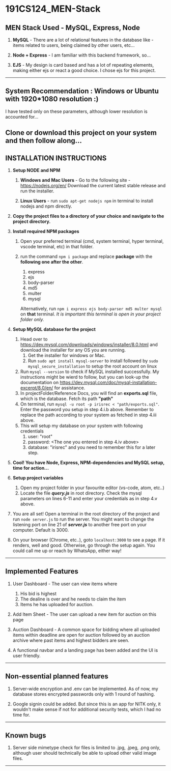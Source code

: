 # 191CS124_MEN-Stack
## MEN Stack Used - MySQL, Express, Node

1. __MySQL__ - There are a lot of relational features in the database like - items related to users, being claimed by other users, etc...

1. __Node + Express__ - I am familiar with this backend framework, so...

1. __EJS__ - My design is card based and has a lot of repeating elements, making either ejs or react a good choice. I chose ejs for this project.

--------------------------------------

## System Recommendation : Windows or Ubuntu with 1920*1080 resolution :)
I have tested only on these parameters, although lower resolution is accounted for...

## Clone or download this project on your system and then follow along...

## INSTALLATION INSTRUCTIONS

1. __Setup NODE and NPM__

   1. __Windows and Mac Users__ - Go to the following site - https://nodejs.org/en/ 
      Download the current latest stable release and run the installer.

   1. __Linux Users__ - run `sudo apt-get nodejs npm` in terminal to install nodejs and npm directly.

1. __Copy the project files to a directory of your choice and navigate to the project directory.__

1. __Install required NPM packages__
   
   1. Open your preferred terminal (cmd, system terminal, hyper terminal, vscode terminal, etc) in that folder.
   
   1. run the command `npm i package` and replace __package__ with the __following one after the other__.
      1. express
      1. ejs
      1. body-parser
      1. md5
      1. multer
      1. mysql
      
      Alternatively, run `npm i express ejs body-parser md5 multer mysql` on __that__ terminal.
      _It is important this terminal is open in your project folder only._

1. __Setup MySQL database for the project__
   1. Head over to https://dev.mysql.com/downloads/windows/installer/8.0.html and download the installer for any OS you are running.
      1. Get the installer for windows or Mac.
      1. Run `sudo apt install mysql-server` to install followed by `sudo mysql_secure_installation` to setup the root account on linux
   1. Run `mysql --version` to check if MySQL installed successfully. My instructions might be wierd to follow, but you can look-up the documentation on https://dev.mysql.com/doc/mysql-installation-excerpt/8.0/en/ for assistance.
   1. In projectFolder/Reference Docs, you will find an __exports.sql__ file, which is the database. Fetch its path __"path"__
   1. On terminal, run `mysql -u root -p irisrec < "path/exports.sql"`. Enter the password you setup in step 4.i.b above. Remember to replace the path according to your system as fetched in step 4.iii above.
   1. This will setup my database on your system with following credentials
      1. user: "root"
      1. password: <The one you entered in step 4.iv above>
      1. database: "irisrec"
      and you need to remember this for a later step.
      
1. __Cool! You have Node, Express, NPM-dependencies and MySQL setup, time for action...__

1. __Setup project variables__
   1. Open my project folder in your favourite editor (vs-code, atom, etc..)
   2. Locate the file ___query.js___ in root directory. Check the mysql parameters on lines 6-11 and enter your credentials as in step 4.v above.

1. You are all set! Open a terminal in the root directory of the project and run `node server.js` to run the server. You might want to change the listening port on line 21 of ___server.js___ to another free port on your computer. Default is 3000.

1. On your browser (Chrome, etc..), goto `localhost:3000` to see a page. If it renders, well and good. Otherwise, go through the setup again. You could call me up or reach by WhatsApp, either way!

-----------------------------------------

## Implemented Features

1. User Dashboard - The user can view items where
   1. His bid is highest
   1. The dealine is over and he needs to claim the item
   1. Items he has uploaded for auction.
   
1. Add Item Sheet - The user can upload a new item for auction on this page

1. Auction Dashboard - A common space for bidding where all uploaded items within deadline are open for auction followed by an auction archive where past items and highest bidders are seen.

1. A functional navbar and a landing page has been added and the UI is user friendly.

-----------------------------------------

## Non-essential planned features

1. Server-wide encryption and .env can be implemented. As of now, my database stores encrypted passwords only with 1 round of hashing.

1. Google signin could be added. But since this is an app for NITK only, it wouldn't make sense if not for additional security tests, which I had no time for.

-----------------------------------------

## Known bugs

1. Server side mimetype check for files is limited to .jpg, .jpeg, .png only, although user should technically be able to upload other valid image files.

----------------------------------------

